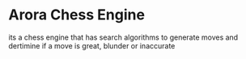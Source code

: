 # Arora Chess Engine
its a chess engine that has search algorithms to generate moves and dertimine if a move is great, blunder or inaccurate

